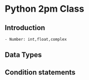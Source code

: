 # Python 2pm Class
## Introduction
    - Number: int,float,complex
## Data Types
## Condition statements
